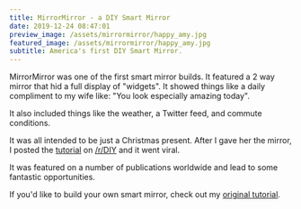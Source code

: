 ```yaml
---
title: MirrorMirror - a DIY Smart Mirror
date: 2019-12-24 08:47:01
preview_image: /assets/mirrormirror/happy_amy.jpg
featured_image: /assets/mirrormirror/happy_amy.jpg
subtitle: America's first DIY Smart Mirror.
---
```


MirrorMirror was one of the first smart mirror builds. It featured a 2 way mirror that hid a full display of "widgets". It showed things like a daily compliment to my wife like: "You look especially amazing today".

It also included things like the weather, a Twitter feed, and commute conditions.

It was all intended to be just a Christmas present. After I gave her the mirror, I posted the [tutorial](/raspberrypi/magicmirror/tutorial/2015/12/27/build-a-magic-mirror.html) on [/r/DIY](https://reddit.com/r/DIY) and it went viral.

It was featured on a number of publications worldwide and lead to some fantastic opportunities.

If you'd like to build your own smart mirror, check out my [original tutorial](/raspberrypi/magicmirror/tutorial/2015/12/27/build-a-magic-mirror.html).


